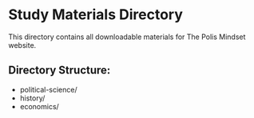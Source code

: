 
# Study Materials Directory

This directory contains all downloadable materials for The Polis Mindset website.

## Directory Structure:
- political-science/
- history/
- economics/
